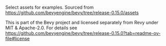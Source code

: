 Select assets for examples. Sourced from https://github.com/bevyengine/bevy/tree/release-0.15.0/assets

This is part of the Bevy project and licensed separately from Revy under MIT & Apache-2.0.
For details see <https://github.com/bevyengine/bevy/tree/release-0.15.0?tab=readme-ov-file#license>